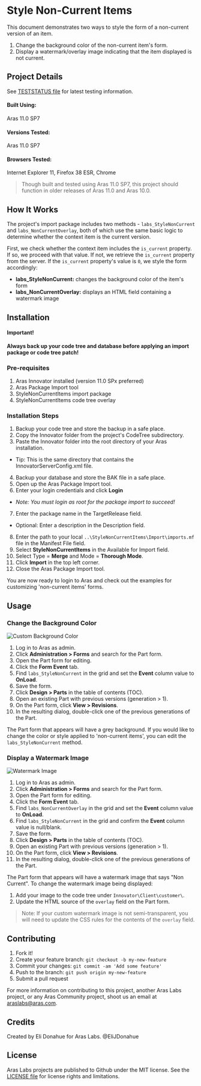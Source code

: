 # Style Non-Current Items

This document demonstrates two ways to style the form of a non-current version of an item.

1. Change the background color of the non-current item's form.
2. Display a watermark/overlay image indicating that the item displayed is not current.

## Project Details

See [TESTSTATUS file](./TESTSTATUS.md) for latest testing information.

#### Built Using:
Aras 11.0 SP7

#### Versions Tested:
Aras 11.0 SP7

#### Browsers Tested:
Internet Explorer 11, Firefox 38 ESR, Chrome

> Though built and tested using Aras 11.0 SP7, this project should function in older releases of Aras 11.0 and Aras 10.0.

## How It Works

The project's import package includes two methods - `labs_StyleNonCurrent` and `labs_NonCurrentOverlay`, both of which use the same basic logic to determine whether the context item is the current version.

First, we check whether the context item includes the `is_current` property. If so, we proceed with that value. If not, we retrieve the `is_current` property from the server. If the `is_current` property's value is `0`, we style the form accordingly:

- **labs_StyleNonCurrent:** changes the background color of the item's form
- **labs_NonCurrentOverlay:** displays an HTML field containing a watermark image

## Installation

#### Important!
**Always back up your code tree and database before applying an import package or code tree patch!**

### Pre-requisites

1. Aras Innovator installed (version 11.0 SPx preferred)
2. Aras Package Import tool
3. StyleNonCurrentItems import package
4. StyleNonCurrentItems code tree overlay

### Installation Steps

1. Backup your code tree and store the backup in a safe place.
2. Copy the Innovator folder from the project's CodeTree subdirectory.
3. Paste the Innovator folder into the root directory of your Aras installation.
  * Tip: This is the same directory that contains the InnovatorServerConfig.xml file.
4. Backup your database and store the BAK file in a safe place.
5. Open up the Aras Package Import tool.
6. Enter your login credentials and click **Login**
  * _Note: You must login as root for the package import to succeed!_
7. Enter the package name in the TargetRelease field.
  * Optional: Enter a description in the Description field.
8. Enter the path to your local `..\StyleNonCurrentItems\Import\imports.mf` file in the Manifest File field.
9. Select **StyleNonCurrentItems** in the Available for Import field.
10. Select Type = **Merge** and Mode = **Thorough Mode**.
11. Click **Import** in the top left corner.
12. Close the Aras Package Import tool.

You are now ready to login to Aras and check out the examples for customizing 'non-current items' forms.

## Usage

### Change the Background Color

![Custom Background Color](./Screenshots/bg-color.gif)

1. Log in to Aras as admin.
2. Click **Administration > Forms** and search for the Part form.
3. Open the Part form for editing.
4. Click the **Form Event** tab.
5. Find `labs_StyleNonCurrent` in the grid and set the **Event** column value to **OnLoad**.
6. Save the form.
7. Click **Design > Parts** in the table of contents (TOC).
8. Open an existing Part with previous versions (generation > 1).
9. On the Part form, click **View > Revisions**.
10. In the resulting dialog, double-click one of the previous generations of the Part.

The Part form that appears will have a grey background. If you would like to change the color or style applied to 'non-current items', you can edit the `labs_StyleNonCurrent` method.

### Display a Watermark Image

![Watermark Image](./Screenshots/overlay.gif)

1. Log in to Aras as admin.
2. Click **Administration > Forms** and search for the Part form.
3. Open the Part form for editing.
4. Click the **Form Event** tab.
5. Find `labs_NonCurrentOverlay` in the grid and set the **Event** column value to **OnLoad**.
6. Find `labs_StyleNonCurrent` in the grid and confirm the **Event** column value is null/blank.
7. Save the form.
8. Click **Design > Parts** in the table of contents (TOC).
9. Open an existing Part with previous versions (generation > 1).
10. On the Part form, click **View > Revisions**.
11. In the resulting dialog, double-click one of the previous generations of the Part.

The Part form that appears will have a watermark image that says "Non Current". To change the watermark image being displayed:

1. Add your image to the code tree under `Innovator\Client\customer\`.
2. Update the HTML source of the `overlay` field on the Part form.

> Note: If your custom watermark image is not semi-transparent, you will need to update the CSS rules for the contents of the `overlay` field.

## Contributing

1. Fork it!
2. Create your feature branch: `git checkout -b my-new-feature`
3. Commit your changes: `git commit -am 'Add some feature'`
4. Push to the branch: `git push origin my-new-feature`
5. Submit a pull request

For more information on contributing to this project, another Aras Labs project, or any Aras Community project, shoot us an email at araslabs@aras.com.

## Credits

Created by Eli Donahue for Aras Labs. @EliJDonahue

## License

Aras Labs projects are published to Github under the MIT license. See the [LICENSE file](./LICENSE.md) for license rights and limitations.
